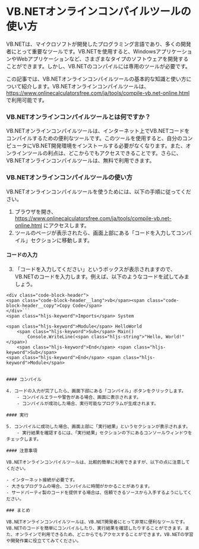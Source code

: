 VB.NETオンラインコンパイルツールの使い方
=======================

VB.NETは、マイクロソフトが開発したプログラミング言語であり、多くの開発者にとって重要なツールです。VB.NETを使用すると、WindowsアプリケーションやWebアプリケーションなど、さまざまなタイプのソフトウェアを開発することができます。しかし、VB.NETのコンパイルには専用のツールが必要です。

この記事では、VB.NETオンラインコンパイルツールの基本的な知識と使い方について紹介します。VB.NETオンラインコンパイルツールは、<https://www.onlinecalculatorsfree.com/ja/tools/compile-vb.net-online.html> で利用可能です。

### VB.NETオンラインコンパイルツールとは何ですか？

VB.NETオンラインコンパイルツールは、インターネット上でVB.NETコードをコンパイルするための便利なツールです。このツールを使用すると、自分のコンピュータにVB.NET開発環境をインストールする必要がなくなります。また、オンラインツールの利点は、どこからでもアクセスできることです。さらに、VB.NETオンラインコンパイルツールは、無料で利用できます。

### VB.NETオンラインコンパイルツールの使い方

VB.NETオンラインコンパイルツールを使うためには、以下の手順に従ってください。

1. ブラウザを開き、<https://www.onlinecalculatorsfree.com/ja/tools/compile-vb.net-online.html> にアクセスします。
2. ツールのページが表示されたら、画面上部にある「コードを入力してコンパイル」セクションに移動します。

#### コードの入力

3. 「コードを入力してください」というボックスが表示されますので、VB.NETのコードを入力します。例えば、以下のようなコードを試してみましょう。

```
<div class="code-block-header">
<span class="code-block-header__lang">vb</span><span class="code-block-header__copy">Copy Code</span>
</div>```
<span class="hljs-keyword">Imports</span> System

<span class="hljs-keyword">Module</span> HelloWorld
    <span class="hljs-keyword">Sub</span> Main()
        Console.WriteLine(<span class="hljs-string">"Hello, World!"</span>)
    <span class="hljs-keyword">End</span> <span class="hljs-keyword">Sub</span>
<span class="hljs-keyword">End</span> <span class="hljs-keyword">Module</span>

```
```

#### コンパイル

4. コードの入力が完了したら、画面下部にある「コンパイル」ボタンをクリックします。 
    - コンパイルエラーや警告がある場合、画面に表示されます。
    - コンパイルが成功した場合、実行可能なプログラムが生成されます。

#### 実行

5. コンパイルに成功した場合、画面上部に「実行結果」というセクションが表示されます。 
    - 実行結果を確認するには、「実行結果」セクションの下にあるコンソールウィンドウをチェックします。

#### 注意事項

VB.NETオンラインコンパイルツールは、比較的簡単に利用できますが、以下の点に注意してください。

- インターネット接続が必要です。
- 大きなプログラムの場合、コンパイルに時間がかかることがあります。
- サードパーティ製のコードを提供する場合は、信頼できるソースから入手するようにしてください。

### まとめ

VB.NETオンラインコンパイルツールは、VB.NET開発者にとって非常に便利なツールです。VB.NETのコードを簡単にコンパイルしたり、実行結果を確認したりすることができます。また、オンラインで利用できるため、どこからでもアクセスすることができます。VB.NETの学習や開発作業に役立ててみてください。
